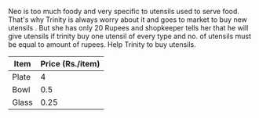 Neo is too much foody and very specific to utensils used to serve food. That's why Trinity is always worry about it and goes to market to 
buy new utensils . But she has only 20 Rupees and shopkeeper tells her that he will give utensils if trinity buy one utensil of every type
and no. of utensils must be equal to amount of rupees. Help Trinity to buy utensils.

| Item | Price (Rs./item) |
| --- | ---- |
| Plate | 4 |
| Bowl  | 0.5 |
| Glass | 0.25 |
